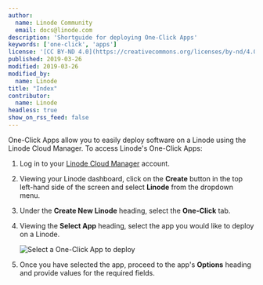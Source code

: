 ```yaml
---
author:
  name: Linode Community
  email: docs@linode.com
description: 'Shortguide for deploying One-Click Apps'
keywords: ['one-click', 'apps']
license: '[CC BY-ND 4.0](https://creativecommons.org/licenses/by-nd/4.0)'
published: 2019-03-26
modified: 2019-03-26
modified_by:
  name: Linode
title: "Index"
contributor:
  name: Linode
headless: true
show_on_rss_feed: false
---
```


<!-- Use title convention: Deploy a X One-Click App. -->

One-Click Apps allow you to easily deploy software on a Linode using the Linode Cloud Manager. To access Linode's One-Click Apps:

1. Log in to your [Linode Cloud Manager](https://cloud.linode.com) account.

1. Viewing your Linode dashboard, click on the **Create** button in the top left-hand side of the screen and select **Linode** from the dropdown menu.

1. Under the **Create New Linode** heading, select the **One-Click** tab.

1. Viewing the **Select App** heading, select the app you would like to deploy on a Linode.

    ![Select a One-Click App to deploy](one-click-apps-create.png)

1. Once you have selected the app, proceed to the app's **Options** heading and provide values for the required fields.